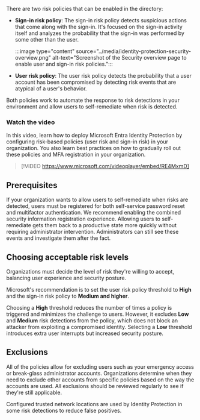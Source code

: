 There are two risk policies that can be enabled in the directory:

- **Sign-in risk policy**: The sign-in risk policy detects suspicious actions that come along with the sign-in. It's focused on the sign-in activity itself and analyzes the probability that the sign-in was performed by some other than the user.
    
   :::image type="content" source="../media/identity-protection-security-overview.png" alt-text="Screenshot of the Security overview page to enable user and sign-in risk policies.":::
    
- **User risk policy**: The user risk policy detects the probability that a user account has been compromised by detecting risk events that are atypical of a user's behavior.

Both policies work to automate the response to risk detections in your environment and allow users to self-remediate when risk is detected.

### Watch the video

In this video, learn how to deploy Microsoft Entra Identity Protection by configuring risk-based policies (user risk and sign-in risk) in your organization. You also learn best practices on how to gradually roll out these policies and MFA registration in your organization.

> [!VIDEO https://www.microsoft.com/videoplayer/embed/RE4MxmD]

## Prerequisites

If your organization wants to allow users to self-remediate when risks are detected, users must be registered for both self-service password reset and multifactor authentication. We recommend enabling the combined security information registration experience. Allowing users to self-remediate gets them back to a productive state more quickly without requiring administrator intervention. Administrators can still see these events and investigate them after the fact.

## Choosing acceptable risk levels

Organizations must decide the level of risk they're willing to accept, balancing user experience and security posture.

Microsoft's recommendation is to set the user risk policy threshold to **High** and the sign-in risk policy to **Medium and higher**.

Choosing a **High** threshold reduces the number of times a policy is triggered and minimizes the challenge to users. However, it excludes **Low** and **Medium** risk detections from the policy, which does not block an attacker from exploiting a compromised identity. Selecting a **Low** threshold introduces extra user interrupts but increased security posture.

## Exclusions

All of the policies allow for excluding users such as your emergency access or break-glass administrator accounts. Organizations determine when they need to exclude other accounts from specific policies based on the way the accounts are used. All exclusions should be reviewed regularly to see if they're still applicable.

Configured trusted network locations are used by Identity Protection in some risk detections to reduce false positives.
